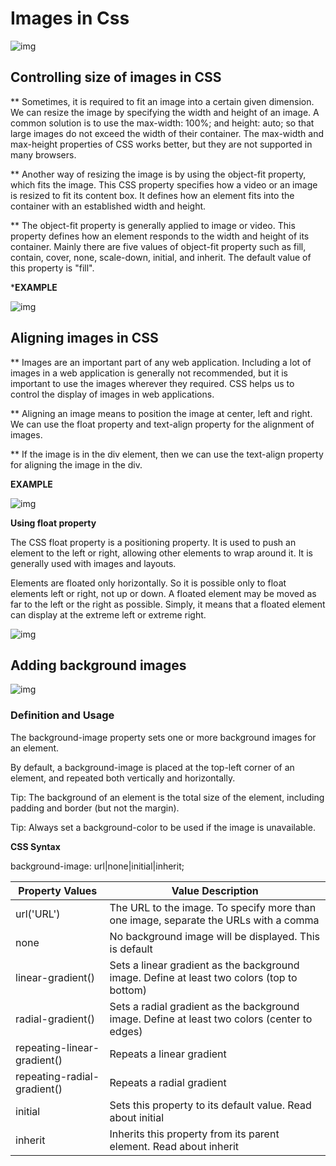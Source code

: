 # Images in Css

![img](https://cdn.mos.cms.futurecdn.net/Vp9WvV7YKdH4k8sKRePcE8-320-80.jpg)

## Controlling size of images in CSS

** Sometimes, it is required to fit an image into a certain given dimension. We can resize the image by specifying the width and height of an image. A common solution is to use the max-width: 100%; and height: auto; so that large images do not exceed the width of their container. The max-width and max-height properties of CSS works better, but they are not supported in many browsers.

** Another way of resizing the image is by using the object-fit property, which fits the image. This CSS property specifies how a video or an image is resized to fit its content box. It defines how an element fits into the container with an established width and height.

** The object-fit property is generally applied to image or video. This property defines how an element responds to the width and height of its container. Mainly there are five values of object-fit property such as fill, contain, cover, none, scale-down, initial, and inherit. The default value of this property is "fill".

***EXAMPLE**

![img](https://www.codegrepper.com/codeimages/changing-image-size-in-css.png)

## Aligning images in CSS

** Images are an important part of any web application. Including a lot of images in a web application is generally not recommended, but it is important to use the images wherever they required. CSS helps us to control the display of images in web applications.

** Aligning an image means to position the image at center, left and right. We can use the float property and text-align property for the alignment of images.

** If the image is in the div element, then we can use the text-align property for aligning the image in the div.

**EXAMPLE**

![img](https://www.poftut.com/wp-content/uploads/2020/03/image-121.png)

**Using float property**

The CSS float property is a positioning property. It is used to push an element to the left or right, allowing other elements to wrap around it. It is generally used with images and layouts.

Elements are floated only horizontally. So it is possible only to float elements left or right, not up or down. A floated element may be moved as far to the left or the right as possible. Simply, it means that a floated element can display at the extreme left or extreme right.

![img](https://static.javatpoint.com/csspages/images/how-to-align-images-in-css2.png)

## Adding background images

![img](https://image.slidesharecdn.com/images-1208297149858496-9/95/css-adding-background-images-2-728.jpg?cb=1208271944)

### Definition and Usage

The background-image property sets one or more background images for an element.

By default, a background-image is placed at the top-left corner of an element, and repeated both vertically and horizontally.

Tip: The background of an element is the total size of the element, including padding and border (but not the margin).

Tip: Always set a background-color to be used if the image is unavailable.

**CSS Syntax**

background-image: url|none|initial|inherit;


|Property Values| Value	Description|
|---------------|------------------|
|url('URL')|	The URL to the image. To specify more than one image, separate the URLs with a comma|
|none|	No background image will be displayed. This is default|
|linear-gradient()|	Sets a linear gradient as the background image. Define at least two colors (top to bottom)|
|radial-gradient()|	Sets a radial gradient as the background image. Define at least two colors (center to edges)|
|repeating-linear-gradient()|Repeats a linear gradient|
|repeating-radial-gradient()|	Repeats a radial gradient|
|initial	|Sets this property to its default value. Read about initial|
|inherit|	Inherits this property from its parent element. Read about inherit|
















































